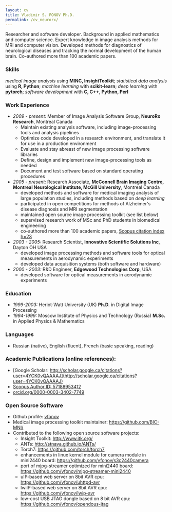 ```yaml
---
layout: cv
title: Vladimir S. FONOV Ph.D.
permalink: /cv_neurorx/
---
```

Researcher and software developer. Background in applied mathematics and computer science. Expert knowledge in image analysis methods for MRI and computer vision. Developed methods for diagnostics of neurological diseases and tracking the normal development of the human brain. Co-authored more than 100 academic papers.

### Skills
*medical image analysis* using **MINC, InsightToolkit**; *statistical data analysis* using **R, Python**; *machine learning* with **scikit-learn**; *deep learning* with **pytorch**; *software development* with **C, C++, Python, Perl**

### Work Experience
* *2009 - present:* Member of Image Analysis Software Group, **NeuroRx Research**, Montreal Canada
   *  Maintain existing analysis software, including image-processing tools and analysis pipelines
   *  Optimize code developed in a research environment, and translate it for use in a production environment
   *  Evaluate and stay abreast of new image processing software libraries
   *  Define, design and implement new image-processing tools as needed
   *  Document and test software based on standard operating procedures
* *2005 - present:* Research Associate, **McConnell Brain Imaging Centre, Montreal Neurological Institute, McGill University**, Montreal Canada
   * developed methods and software for medical imaging analysis of large population studies, including methods based on *deep learning*
   * participated in open competitions for methods of Alzheimer's disease diagnosis and MRI segmentation
   * maintained open source image processing toolkit (see list below)
   * supervised research work of MSc and PhD students in biomedical engineering
   * co-authored more than 100 academic papers, [Scopus citation index h=23](https://www.scopus.com/authid/detail.uri?authorId=57188953412)
* *2003 - 2005:* Research Scientist, **Innovative Scientific Solutions Inc**, Dayton OH USA
   * developed image processing methods and software tools for optical measurements in aerodynamic experiments
   * developed data acquisition systems (both software and hardware)
* *2000 - 2003:* R&D Engineer, **Edgewood Technologies Corp**, USA
    * developed software for optical measurements in aerodynamic experiments

### Education
* *1999-2003:* Heriot-Watt University (UK) **Ph.D.** in Digital Image Processing
* *1994-1999:* Moscow Institute of Physics and Technology (Russia) **M.Sc.** in Applied Physics & Mathematics

### Languages
* Russian (native), English (fluent), French (basic speaking, reading)

### Academic Publications (online references):
   * [Google Scholar: http://scholar.google.ca/citations?user=4YCK0vQAAAAJ](http://scholar.google.ca/citations?user=4YCK0vQAAAAJ)
   * [Scopus Author ID: 57188953412](https://www.scopus.com/authid/detail.uri?authorId=57188953412)
   * [orcid.org/0000-0003-3402-7749](http://orcid.org/0000-0003-3402-7749)

### Open Source Software
* Github profile: [vfonov](https://github.com/vfonov/)
* Medical image processing toolkit maintainer: <https://github.com/BIC-MNI/>
* Contributed to the following open source software projects:
  * Insight Toolkit: <http://www.itk.org/>
  * ANTs: <http://stnava.github.io/ANTs/>
  * Torch7: <https://github.com/torch/torch7>
  * enhancements in linux kernel module for camera module in mini2440 board: <https://github.com/vfonov/s3c2440camera>
  * port of mjpg-streamer optimized for mini2440 board: <https://github.com/vfonov/mjpg-streamer-mini2440>
  * uIP-based web server on 8bit AVR cpu: <https://github.com/vfonov/uhttpd-avr>
  * lwiIP-based web server on 8bit AVR cpu: <https://github.com/vfonov/lwip-avr>
  * low-cost USB JTAG dongle based on 8 bit AVR cpu: <https://github.com/vfonov/opendous-jtag>
